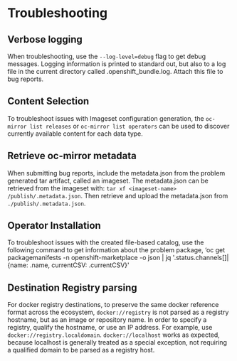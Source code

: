 # Troubleshooting
## Verbose logging
When troubleshooting, use the `--log-level=debug` flag to get debug messages. Logging information is printed to standard out, but also to a log file in the current directory called .openshift_bundle.log. Attach this file to bug reports.


## Content Selection
To troubleshoot issues with Imageset configuration generation, the `oc-mirror list releases` or `oc-mirror list operators` can be used to discover currently available content for each data type.

## Retrieve oc-mirror metadata
When submitting bug reports, include the metadata.json from the problem generated tar artifact, called an imageset. The metadata.json can be retrieved from the imageset with: `tar xf <imageset-name> /publish/.metadata.json`. Then retrieve and upload the metadata.json from  `./publish/.metadata.json`. 

## Operator Installation
To troubleshoot issues with the created file-based catalog, use the following command to get information about the problem package, ‘oc get packagemanifests -n openshift-marketplace <packagename> -o json | jq '.status.channels[]|{name: .name, currentCSV: .currentCSV}'

## Destination Registry parsing
For docker registry destinations, to preserve the same docker reference format across the ecosystem, `docker://registry` is not parsed as a registry hostname, but as an image or repository name. In order to specify a registry, qualify the hostname, or use an IP address. For example, use `docker://registry.localdomain`. `docker://localhost` works as expected, because localhost is generally treated as a special exception, not requiring a qualified domain to be parsed as a registry host.
